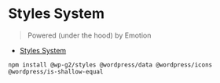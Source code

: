 # Styles System

> Powered (under the hood) by Emotion

<!-- START doctoc generated TOC please keep comment here to allow auto update -->
<!-- DON'T EDIT THIS SECTION, INSTEAD RE-RUN doctoc TO UPDATE -->

-   [Styles System](#styles-system)

<!-- END doctoc generated TOC please keep comment here to allow auto update -->

```
npm install @wp-g2/styles @wordpress/data @wordpress/icons @wordpress/is-shallow-equal
```
